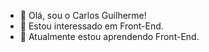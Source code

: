 - 👋 Olá, sou o Carlos Guilherme!
- 👀 Estou interessado em Front-End.
- 🌱 Atualmente estou aprendendo Front-End.


<!---
carlosGuilherme444/carlosGuilherme444 é um repositório ✨ especial ✨ porque seu `README.md` (este arquivo) aparece no seu perfil GitHub.
Você pode clicar no link Visualizar para ver suas alterações.
--->
